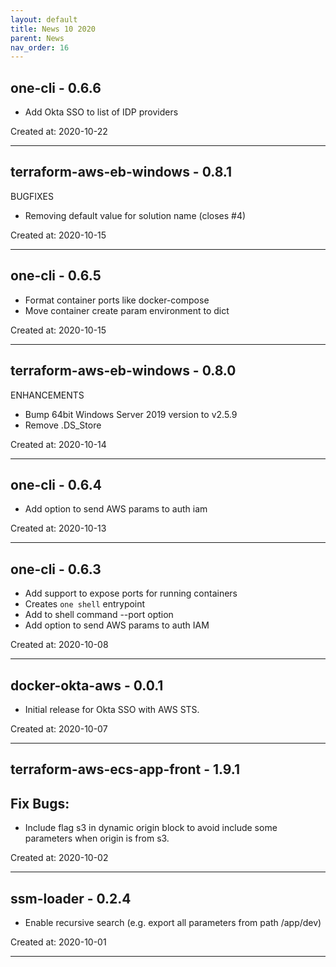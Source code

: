 ```yaml
---
layout: default
title: News 10 2020
parent: News
nav_order: 16
---
```




## one-cli - 0.6.6
- Add Okta SSO to list of IDP providers

Created at: 2020-10-22

---


## terraform-aws-eb-windows - 0.8.1
BUGFIXES
- Removing default value for solution name (closes #4)

Created at: 2020-10-15

---


## one-cli - 0.6.5
- Format container ports like docker-compose
- Move container create param environment to dict

Created at: 2020-10-15

---


## terraform-aws-eb-windows - 0.8.0
ENHANCEMENTS

- Bump 64bit Windows Server 2019 version to v2.5.9
- Remove .DS_Store

Created at: 2020-10-14

---


## one-cli - 0.6.4
- Add option to send AWS params to auth iam

Created at: 2020-10-13

---


## one-cli - 0.6.3
- Add support to expose ports for running containers
- Creates `one shell` entrypoint
- Add to shell command --port option
- Add option to send AWS params to auth IAM

Created at: 2020-10-08

---


## docker-okta-aws - 0.0.1
- Initial release for Okta SSO with AWS STS.

Created at: 2020-10-07

---


## terraform-aws-ecs-app-front - 1.9.1
## Fix Bugs:

- Include flag s3 in dynamic origin block to avoid include some parameters when origin is from s3.

Created at: 2020-10-02

---


## ssm-loader - 0.2.4
- Enable recursive search (e.g. export all parameters from path /app/dev)

Created at: 2020-10-01

---

